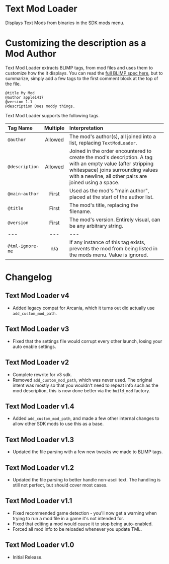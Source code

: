 # Text Mod Loader
Displays Text Mods from binaries in the SDK mods menu.

# Customizing the description as a Mod Author
Text Mod Loader extracts BLIMP tags, from mod files and uses them to customize how the it displays.
You can read the [full BLIMP spec here](https://github.com/apple1417/blcmm-parsing/tree/master/blimp),
but to summarize, simply add a few tags to the first comment block at the top of the file.

```
@title My Mod
@author apple1417 
@version 1.1
@description Does moddy things.
```

Text Mod Loader supports the following tags.

| Tag Name         | Multiple | Interpretation                                                                                                                                                                                             |
| :--------------- | :------: | :--------------------------------------------------------------------------------------------------------------------------------------------------------------------------------------------------------- |
| `@author`        | Allowed  | The mod's author(s), all joined into a list, replacing `TextModLoader`.                                                                                                                                    |
| `@description`   | Allowed  | Joined in the order encountered to create the mod's description. A tag with an empty value (after stripping whitespace) joins surrounding values with a newline, all other pairs are joined using a space. |
| `@main-author`   |  First   | Used as the mod's "main author", placed at the start of the author list.                                                                                                                                   |
| `@title`         |  First   | The mod's title, replacing the filename.                                                                                                                                                                   |
| `@version`       |  First   | The mod's version. Entirely visual, can be any arbitrary string.                                                                                                                                           |
| ---              |   ---    | ---                                                                                                                                                                                                        |
| `@tml-ignore-me` |   n/a    | If any instance of this tag exists, prevents the mod from being listed in the mods menu. Value is ignored.                                                                                                 |

# Changelog

## Text Mod Loader v4
- Added legacy compat for Arcania, which it turns out did actually use `add_custom_mod_path`.

## Text Mod Loader v3
- Fixed that the settings file would corrupt every other launch, losing your auto enable settings.

## Text Mod Loader v2
- Complete rewrite for v3 sdk.
- Removed `add_custom_mod_path`, which was never used. The original intent was mostly so that you
  wouldn't need to repeat info such as the mod description, this is now done better via the
  `build_mod` factory.

## Text Mod Loader v1.4
- Added `add_custom_mod_path`, and made a few other internal changes to allow other SDK mods to use
  this as a base.

## Text Mod Loader v1.3
- Updated the file parsing with a few new tweaks we made to BLIMP tags.

## Text Mod Loader v1.2
- Updated the file parsing to better handle non-ascii text. The handling is still not perfect, but
  should cover most cases.

## Text Mod Loader v1.1
- Fixed recommended game detection - you'll now get a warning when trying to run a mod file in a
  game it's not intended for.
- Fixed that editing a mod would cause it to stop being auto-enabled.
- Forced all mod info to be reloaded whenever you update TML.

## Text Mod Loader v1.0
- Initial Release.
